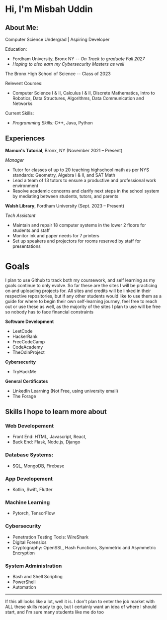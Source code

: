 # Hi, I'm Misbah Uddin

## About Me:
Computer Science Undergrad | Aspiring Developer 

Education:

- Fordham University, Bronx NY -- *On Track to graduate Fall 2027*
- *Hoping to also earn my Cybersecurity Masters as well*

The Bronx High School of Science -- Class of 2023

Relevent Courses:
  
- Computer Science I & II, Calculus I & II, Discrete Mathematics, Intro to Robotics, Data Structures, Algorithms, Data Communication and Networks 

Current Skills:
- *Programming Skills:*  C++,  Java,  Python

## Experiences 
**Mamun's Tutorial**, Bronx, NY (November 2021 – Present)

*Manager*
- Tutor for classes of up to 20 teaching highschool math as per NYS standards: Geometry, Algebra I & II, and SAT Math
- Lead a team of 13 tutors to ensure a productive and professional work environment
- Resolve academic concerns and clarify next steps in the school system by mediating between students,
tutors, and parents

**Walsh Library**, Fordham University (Sept. 2023 – Present)

*Tech Assistant*

- Maintain and repair 18 computer systems in the lower 2 floors for students and staff
- Monitor ink and paper needs for 7 printers
- Set up speakers and projectors for rooms reserved by staff for presentations

# Goals
I plan to use Github to track both my coursework, and self learning as my goals continue to only evolve.
So far these are the sites I will be practicing on and uploading projects for.
All sites and credits will be linked in their respective repositories, 
but if any other students would like to use them as a guide for where to begin their own self-learning journey, feel free to reach out or use these as well, as 
the majority of the sites I plan to use will be free so nobody has to face financial constraints

**Software Development**
- LeetCode
- HackerRank
- FreeCodeCamp
- CodeAcademy
- TheOdinProject

**Cybersecurity**
- TryHackMe

**General Certificates**
- LinkedIn Learning (Not Free, using university email)
- The Forage

## Skills I hope to learn more about

### **Web Developement**
- Front End: HTML, Javascript, React, 
- Back End: Flask, Node.js, Django

### **Database Systems:** 
- SQL, MongoDB, Firebase

### **App Developement**
- Kotlin, Swift, Flutter

### **Machine Learning**
- Pytorch, TensorFlow

### **Cybersecurity**
- Penetration Testing Tools: WireShark
- Digital Forensics
- Cryptography: OpenSSL, Hash Functions, Symmetric and Asymmetric Encryption

### **System Administration**
- Bash and Shell Scripting
- PowerShell
- Automation 


---
If this all looks like a lot, well it is. I don't plan to enter the job market with ALL these skills ready to go, 
but I certainly want an idea of where I should start, and I'm sure many students like me do too


  





